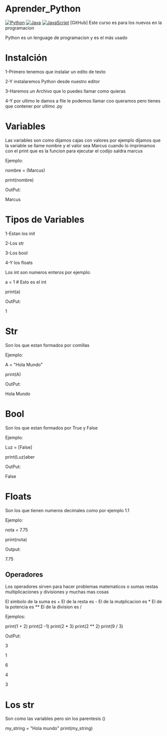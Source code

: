 # Aprender_Python

[![Python](https://img.shields.io/badge/Python-yellow?style=for-the-badge&logo=python&logoColor=white&labelColor=101010)]()
[![Java](https://img.shields.io/badge/Java-007396?style=for-the-badge&logo=java&logoColor=white&labelColor=101010)]()
[![JavaScript](https://img.shields.io/badge/JavaScript-F7DF1E?style=for-the-badge&logo=javascript&logoColor=white&labelColor=101010)]()
[GitHub]
Este curso es para los nuevos en la programacion

Python es un lenguage de programacion y es el más usado 

# Instalción
1-Primero tenemos que instalar un edito de texto

2-Y instalaremos Python desde nuestro editor

3-Haremos un Archivo que lo puedes llamar como quieras

4-Y por ultimo le damos a file le podemos llamar coo queramos pero tienes que contener por ultimo .py

# Variables

Las variables son como dijamos cajas con valores por ejemplo dijamos que la variable se llame
nombre y el valor sea Marcus
cuando lo imprimamos con el print que es la funcion para ejecutar el codijo saldra marcus

Ejemplo:

nombre = (Marcus)

print(nombre)

OutPut:

Marcus

# Tipos de Variables

1-Estan los init

2-Los str

3-Los bool

4-Y los floats  

Los int son numeros enteros por ejemplo:

a = 1 # Esto es el int

print(a)

OutPut:

1

#  Str

Son los que estan formados por comillas

Ejemplo:

A = "Hola Mundo"

print(A)

OutPut:

Hola Mundo

# Bool

Son los que estan formados por True y False

Ejemplo:

Luz = [False]

print(Luz)aber

OutPut:

False

# Floats

Son los que tienen numeros decimales como por ejemplo 1.1

Ejemplo:

nota = 7.75

print(nota)

Output:

7.75

## Operadores

Los operadores sirven para hacer problemas matematicos o sumas restas multiplicaciones y divisiones y muchas mas cosas 

El simbolo de la suma es +
El de la resta es -
El de la mutplicacion es *
El de la potencia es **
El de la division es /


Ejemplos:

print(1 + 2)
print(2 -1)
print(2 * 3)
print(2 ** 2)
print(9 / 3)

OutPut:

3

1

6

4

3

# Los str

Son como las variables pero sin los  parentesis ()

my_string = "Hola mundo"
print(my_string)

